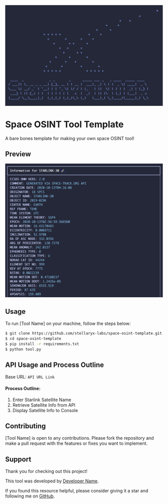 <img alt="Banner" width="700" src="https://github.com/stellaryx-labs/starlink-finder/blob/main/assets/images/preview_1.png">

# Space OSINT Tool Template

A bare bones template for making your own space OSINT tool!

## Preview

<img alt="Preview" width="700" src="https://github.com/stellaryx-labs/starlink-finder/blob/main/assets/images/preview_2.png">

## Usage
To run [Tool Name] on your machine, follow the steps below:

```bash
$ git clone https://github.com/stellaryx-labs/space-osint-template.git
$ cd space-osint-template
$ pip install -r requirements.txt
$ python tool.py
```

## API Usage and Process Outline
Base URL: `API URL Link`

#### Process Outline:
1. Enter Starlink Satellite Name 
2. Retrieve Satellite Info from API
3. Display Satellite Info to Console

## Contributing
 [Tool Name] is open to any contributions. Please fork the repository and make a pull request with the features or fixes you want to implement.

## Support

Thank you for checking out this project!

This tool was developed by [Developer Name](https://google.com).

If you found this resource helpful, please consider giving it a star and following me on [GitHub](https://github.com/ANG13T).